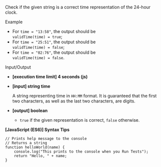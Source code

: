 Check if the given string is a correct time representation of the 24-hour clock.

Example

- For `time = "13:58"`, the output should be  
  `validTime(time) = true`;
- For `time = "25:51"`, the output should be  
  `validTime(time) = false`;
- For `time = "02:76"`, the output should be  
  `validTime(time) = false`.

Input/Output

- **\[execution time limit\] 4 seconds (js)**

- **\[input\] string time**

  A string representing time in `HH:MM` format. It is guaranteed that the first
  two characters, as well as the last two characters, are digits.

- **\[output\] boolean**

  - `true` if the given representation is correct, `false` otherwise.

**\[JavaScript (ES6)\] Syntax Tips**

    // Prints help message to the console
    // Returns a string
    function helloWorld(name) {
        console.log("This prints to the console when you Run Tests");
        return "Hello, " + name;
    }
